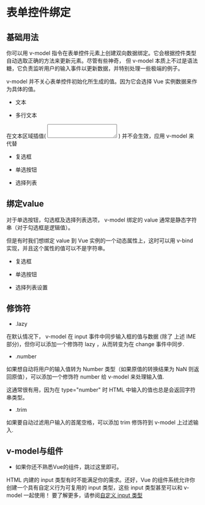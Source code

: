 表单控件绑定
==========

## 基础用法

你可以用 v-model 指令在表单控件元素上创建双向数据绑定。它会根据控件类型自动选取正确的方法来更新元素。尽管有些神奇，
但 v-model 本质上不过是语法糖，它负责监听用户的输入事件以更新数据，并特别处理一些极端的例子。

v-model 并不关心表单控件初始化所生成的值。因为它会选择 Vue 实例数据来作为具体的值。

- 文本
  
- 多行文本
  
在文本区域插值( <textarea></textarea> ) 并不会生效，应用 v-model 来代替

- 复选框
  
- 单选按钮
 
- 选择列表

## 绑定value

对于单选按钮，勾选框及选择列表选项， v-model 绑定的 value 通常是静态字符串（对于勾选框是逻辑值）。

但是有时我们想绑定 value 到 Vue 实例的一个动态属性上，这时可以用 v-bind 实现，并且这个属性的值可以不是字符串。

- 复选框

- 单选按钮
  
- 选择列表设置
  
## 修饰符

- .lazy

在默认情况下， v-model 在 input 事件中同步输入框的值与数据 (除了 上述 IME 部分)，但你可以添加一个修饰符 lazy ，从而转变为在 change 事件中同步.

- .number

如果想自动将用户的输入值转为 Number 类型（如果原值的转换结果为 NaN 则返回原值），可以添加一个修饰符 number 给 v-model 来处理输入值.

这通常很有用，因为在 type="number" 时 HTML 中输入的值也总是会返回字符串类型。

- .trim

如果要自动过滤用户输入的首尾空格，可以添加 trim 修饰符到 v-model 上过滤输入.

## v-model与组件

* 如果你还不熟悉Vue的组件，跳过这里即可。

HTML 内建的 input 类型有时不能满足你的需求。还好，Vue 的组件系统允许你创建一个具有自定义行为可复用的 input 类型，这些 input 类型甚至可以和 v-model 一起使用！
要了解更多，请参阅[自定义 input 类型](https://cn.vuejs.org/v2/guide/components.html#Form-Input-Components-using-Custom-Events)


